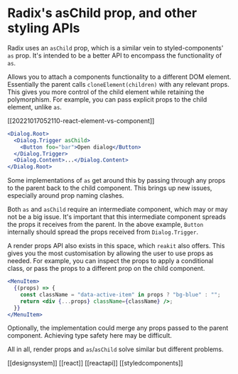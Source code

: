 # Radix's asChild prop, and other styling APIs

Radix uses an `asChild` prop, which is a similar vein to styled-components' `as` prop. It's intended to be a better API to encompass the functionality of `as`.

Allows you to attach a components functionality to a different DOM element. Essentially the parent calls  `cloneElement(children)` with any relevant props. This gives you more control of the child element while retaining the polymorphism. For example, you can pass explicit props to the child element, unlike `as`. 

[[20221017052110-react-element-vs-component]]

```jsx
<Dialog.Root>
  <Dialog.Trigger asChild>
	<Button foo="bar">Open dialog</Button>
  </Dialog.Trigger>
  <Dialog.Content>...</Dialog.Content>
</Dialog.Root>
```

Some implementations of `as` get around this by passing through any props to the parent back to the child component. This brings up new issues, especially around prop naming clashes.

Both `as` and `asChild` require an intermediate component, which may or may not be a big issue. It's important that this intermediate component spreads the props it receives from the parent. In the above example, `Button` internally should spread the props received from `Dialog.Trigger`.

A render props API also exists in this space, which  `reakit` also offers. This gives you the most customisation by allowing the user to use props as needed. For example, you can inspect the props to apply a conditional class, or pass the props to a different prop on the child component.

```jsx
<MenuItem>
  {(props) => {
    const className = "data-active-item" in props ? "bg-blue" : "";
    return <div {...props} className={className} />;
  }}
</MenuItem>
```

Optionally, the implementation could merge any props passed to the parent component. Achieving type safety here may be difficult.

All in all, render props and `as`/`asChild` solve similar but different problems.

[[designsystem]]
[[react]]
[[reactapi]]
[[styledcomponents]]